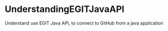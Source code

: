 # UnderstandingEGITJavaAPI
Understand use EGIT Java API, to connect to GitHub from a java application
